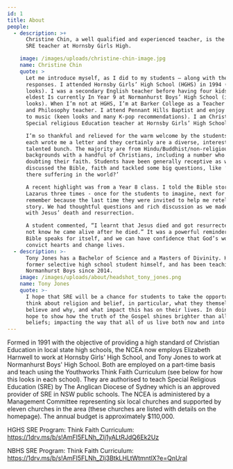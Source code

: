```yaml
---
id: 1
title: About
people:
  - description: >+
      Christine Chin, a well qualified and experienced teacher, is the part-time
      SRE teacher at Hornsby Girls High.

    image: /images/uploads/christine-chin-image.jpg
    name: Christine Chin
    quote: >
      Let me introduce myself, as I did to my students — along with their
      responses. I attended Hornsby Girls’ High School (HGHS) in 1994 (surprised
      looks). I was a secondary English teacher before having four kids; my
      eldest Is currently In Year 9 at Normanhurst Boys’ High School (interested
      looks). When I’m not at HGHS, I’m at Barker College as a Teacher Librarian
      and Philosophy teacher. I attend Pennant Hills Baptist and enjoy running
      to music (keen looks and many K-pop recommendations). I am Christine Chin,
      Special religious Education teacher at Hornsby Girls’ High School.

      I’m so thankful and relieved for the warm welcome by the students. They
      each wrote me a letter and they certainly are a diverse, interesting, and
      talented bunch. The majority are from Hindu/Buddhist/non-religious
      backgrounds with a handful of Christians, including a number who are
      doubting their faith. Students have been generally receptive as we’ve
      discussed the Bible, faith and tackled some big questions, like ‘Why is
      there suffering in the world?’

      A recent highlight was from a Year 8 class. I told the Bible story of
      Lazarus three times - once for the students to imagine, next for them to
      remember because the last time they were invited to help me retell the
      story. We had thoughtful questions and rich discussion as we made links
      with Jesus’ death and resurrection.

      A student commented, “I learnt that Jesus died and got resurrected. I did
      not know he came alive after he died.” It was a powerful reminder that the
      Bible speaks for itself, and we can have confidence that God’s word will
      convict hearts and change lives.
  - description: >-
      Tony Jones has a Bachelor of Science and a Masters of Divinity. He is a
      former selective high school student himself, and has been teaching SRE at
      Normanhurst Boys since 2014.
    image: /images/uploads/about/headshot_tony_jones.png
    name: Tony Jones
    quote: >-
      I hope that SRE will be a chance for students to take the opportunity to
      think about religion and belief, in particular, what they themselves
      believe and why, and what impact this has on their lives. In doing so, I
      hope to show how the truth of the Gospel shines brighter than all other
      beliefs; impacting the way that all of us live both now and into eternity.
---
```

Formed in 1991 with the objective of providing a high standard of Christian
Education in local state high schools, the NCEA now employs Elizabeth Harnwell
to work at Hornsby Girls' High School, and Tony Jones to work at Normanhurst
Boys' High School. Both are employed on a part-time basis and teach using the
Youthworks Think Faith Curriculum (see below for how this looks in each
school). They are authorised to teach Special Religious Education (SRE) by The
Anglican Diocese of Sydney which is an approved provider of SRE in NSW public
schools.  The NCEA is administered by a Management Committee representing six
local churches and supported by eleven churches in the area (these churches
are listed with details on the homepage). The annual budget is approximately
$110,000. 

HGHS SRE Program: Think Faith Curriculum: 
<https://1drv.ms/b/s!AmFI5FLNh_Zlj1yALtRJdQ6Ek2Uz>

NBHS SRE Program: Think Faith Curriculum:
<https://1drv.ms/b/s!AmFI5FLNh_Zlj3BtkLHLtWtmntlX?e=QnUral>
